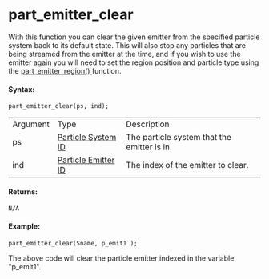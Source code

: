 # part_emitter_clear

With this function you can clear the given emitter from the specified
particle system back to its default state. This will also stop any
particles that are being streamed from the emitter at the time, and if
you wish to use the emitter again you will need to set the region
position and particle type using the [ part_emitter_region()
](part_emitter_region) function.

#### Syntax:

``` gml
part_emitter_clear(ps, ind);
```

|          |                                                                                                                                         |                                             |
|----------|-----------------------------------------------------------------------------------------------------------------------------------------|---------------------------------------------|
| Argument | Type                                                                                                                                    | Description                                 |
| ps       |  [Particle System ID](../../../../../../GameMaker_Language/GML_Reference/Drawing/Particles/Particle_Systems/part_system_create)     | The particle system that the emitter is in. |
| ind      |  [Particle Emitter ID](../../../../../../GameMaker_Language/GML_Reference/Drawing/Particles/Particle_Emitters/part_emitter_create)  | The index of the emitter to clear.          |

#### Returns:

``` gml
N/A
```

#### Example:

``` gml
part_emitter_clear(Sname, p_emit1 );
```

The above code will clear the particle emitter indexed in the variable
"p_emit1".
